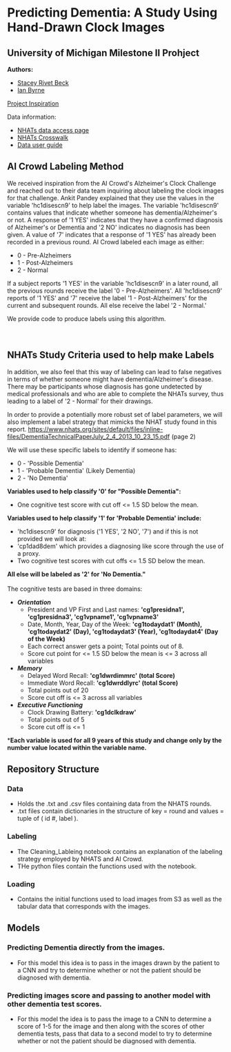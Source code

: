 # Predicting Dementia: A Study Using Hand-Drawn Clock Images
## University of Michigan Milestone II Prohject

**Authors:**
- [Stacey Rivet Beck](malito:starbeck@umich.edu)
- [Ian Byrne](malito:ianbyrne@umich.edu)

[Project Inspiration](https://www.aicrowd.com/challenges/addi-alzheimers-detection-challenge)

Data information:
- [NHATs data access page](https://nhats.org/researcher/data-access)
- [NHATs Crosswalk](https://www.nhats.org/sites/default/files/2021-07/NHATS_R10_Final_Crosswalk_between_Instruments_and_Codebook.pdf)
- [Data user guide](https://www.nhats.org/sites/default/files/2021-07/NHATS_User_Guide_R10_Final_Release.pdf)

## **AI Crowd Labeling Method**

We received inspiration from the AI Crowd's Alzheimer's Clock Challenge and reached out to their data team inquiring about labeling the clock images for that challenge. Ankit Pandey explained that they use the values in the variable 'hc1disescn9' to help label the images. The variable 'hc1disescn9' contains values that indicate whether someone has dementia/Alzheimer's or not. A response of '1 YES' indicates that they have a confirmed diagnosis of Alzheimer's or Dementia and '2 NO' indicates no diagnosis has been given. A value of '7' indicates that a response of '1 YES' has already been recorded in a previous round. AI Crowd labeled each image as either:
  - 0 - Pre-Alzheimers
  - 1 - Post-Alzheimers 
  - 2 - Normal

If a subject reports '1 YES' in the variable 'hc1disescn9' in a later round, all the previous rounds receive the label '0 - Pre-Alzheimers'. All 'hc1disescn9' reports of '1 YES' and '7' receive the label '1 - Post-Alzheimers' for the current and subsequent rounds.  All else receive the label '2 - Normal.' 

We provide code to produce labels using this algorithm.  
<br><br/>
## **NHATs Study Criteria used to help make Labels**

In addition, we also feel that this way of labeling can lead to false negatives in terms of whether someone might have dementia/Alzheimer's disease. There may be participants whose diagnosis has gone undetected by medical professionals and who are able to complete the NHATs survey, thus leading to a label of '2 - Normal' for their drawings. 

In order to provide a potentially more robust set of label parameters, we will also implement a label strategy that mimicks the NHAT study found in this report. https://www.nhats.org/sites/default/files/inline-files/DementiaTechnicalPaperJuly_2_4_2013_10_23_15.pdf (page 2)


We will use these specific labels to identify if someone has:
- 0 - 'Possible Dementia'
- 1 - 'Probable Dementia' (Likely Dementia)
- 2 - 'No Dementia' 

**Variables used to help classify '0' for "Possible Dementia":**
- One cognitive test score with cut off <= 1.5 SD below the mean. 

**Variables used to help classify '1' for 'Probable Dementia' include:**
-  'hc1disescn9' for diagnosis ('1 YES', '2 NO', '7') and if this is not provided we will look at:
  - 'cp1dad8dem' which provides a diagnosing like score through the use of a proxy. 
- Two cognitive test scores with cut offs <= 1.5 SD below the mean. 

**All else will be labeled as '2' for 'No Dementia."**
<br><br/>
The cognitive tests are based in three domains:
- ***Orientation*** 
    - President and VP First and Last names: **'cg1presidna1', 'cg1presidna3', 'cg1vpname1', 'cg1vpname3'**
    - Date, Month, Year, Day of the Week: **'cg1todaydat1' (Month), 'cg1todaydat2' (Day), 'cg1todaydat3' (Year), 'cg1todaydat4' (Day of the Week)**
    - Each correct answer gets a point; Total points out of 8.
    - Score cut point for <= 1.5 SD below the mean is <= 3 across all variables
- ***Memory*** 
    - Delayed Word Recall: **'cg1dwrdimmrc' (total Score)**
    - Immediate Word Recall: **'cg1dwrddlyrc' (total Score)** 
    - Total points out of 20
    - Score cut off is <= 3 across all variables
- ***Executive Functioning*** 
    - Clock Drawing Battery: **'cg1dclkdraw'**
    - Total points out of 5
    - Score cut off is <= 1 

***Each variable is used for all 9 years of this study and change only by the number value located within the variable name.**

## Repository Structure

### Data
- Holds the .txt and .csv files containing data from the NHATS rounds. 
- .txt files contain dictionaries in the structure of key = round and values = tuple of ( id #, label ).
### Labeling
- The Cleaning_Lableing notebook contains an explanation of the labeling strategy employed by NHATS and AI Crowd.
- THe python files contain the functions used with the notebook.
### Loading
- Contains the initial functions used to load images from S3 as well as the tabular data that corresponds with the images.

## Models
### Predicting Dementia directly from the images.
- For this model this idea is to pass in the images drawn by the patient to a CNN and try to determine whether or not the patient should be diagnosed with dementia.
### Predicting images score and passing to another model with other dementia test scores.
- For this model the idea is to pass the image to a CNN to determine a score of 1-5 for the image and then along with the scores of other dementia tests, pass that data to a second model to try to determine whether or not the patient should be diagnosed with dementia. 
